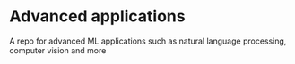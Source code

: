 # Advanced applications
 A repo for advanced ML applications such as natural language processing, computer vision and more
